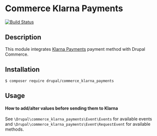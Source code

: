 # Commerce Klarna Payments

[![Build Status](https://gitlab.com/tuutti/commerce_klarna_payments/badges/8.x-1.x/pipeline.svg)](https://gitlab.com/tuutti/commerce_klarna_payments)

## Description

This module integrates [Klarna Payments](https://www.klarna.com/) payment method with Drupal Commerce.

## Installation

`$ composer require drupal/commerce_klarna_payments`

## Usage

#### How to add/alter values before sending them to Klarna

See `\Drupal\commerce_klarna_payments\Event\Events` for available events and `\Drupal\commerce_klarna_payments\Event\RequestEvent` for available methods.
